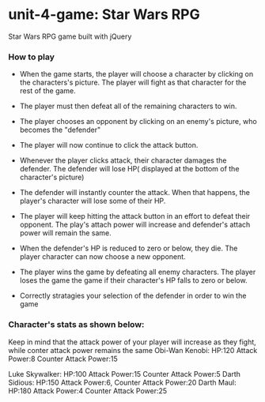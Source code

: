 # unit-4-game: Star Wars RPG
Star Wars RPG game built with jQuery

### How to play

* When the game starts, the player will choose a character by clicking on the characters's picture. The player will fight as that character for the rest of the game.
* The player must then defeat all of the remaining characters to win.
* The player chooses an opponent by clicking on an enemy's picture, who becomes the "defender"
* The player will now continue to click the attack button.
* Whenever the player clicks attack, their character damages the defender. The defender will lose HP( displayed at the bottom of the character's picture)
* The defender will instantly counter the attack. When that happens, the player's character will lose some of their HP.
* The player will keep hitting the attack button in an effort to defeat their opponent. The play's attach power will increase and defender's attach power will remain the same.

* When the defender's HP is reduced to zero or below, they die. The player character can now choose a new opponent.
* The player wins the game by defeating all enemy characters. The player loses the game the game if their character's HP falls to zero or below.
* Correctly stratagies your selection of the defender in order to win the game

### Character's stats as shown below:
Keep in mind that the attack power of your player will increase as they fight, while conter attack power remains the same
Obi-Wan Kenobi:
                HP:120
                Attack Power:8
                Counter Attack Power:15
                
Luke Skywalker:
                HP:100
                Attack Power:15
                Counter Attack Power:5
Darth Sidious:
                HP:150
                Attack Power:6,
                Counter Attack Power:20
Darth Maul:
                HP:180
                Attack Power:4
                Counter Attack Power:25

